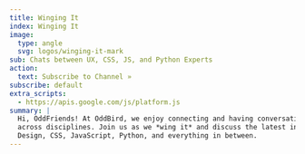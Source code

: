 ```yaml
---
title: Winging It
index: Winging It
image:
  type: angle
  svg: logos/winging-it-mark
sub: Chats between UX, CSS, JS, and Python Experts
action:
  text: Subscribe to Channel »
subscribe: default
extra_scripts:
  - https://apis.google.com/js/platform.js
summary: |
  Hi, OddFriends! At OddBird, we enjoy connecting and having conversations
  across disciplines. Join us as we *wing it* and discuss the latest in UX
  Design, CSS, JavaScript, Python, and everything in between.
---
```

